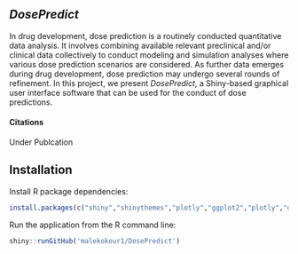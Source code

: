 ## *DosePredict*
In drug development, dose prediction is a routinely conducted quantitative data analysis. It involves combining available relevant preclinical and/or clinical data collectively to conduct modeling and simulation analyses where various dose prediction scenarios are considered. As further data emerges during drug development, dose prediction may undergo several rounds of refinement.  In this project, we present *DosePredict*, a Shiny-based graphical user interface software that can be used for the conduct of dose predictions.

#### Citations
Under Publcation 

## Installation
Install R package dependencies:
```r
install.packages(c("shiny","shinythemes","plotly","ggplot2","plotly","drc","stringr","readr", "formattable", "plyr", "markdown"))

```

Run the application from the R command line:
```r
shiny::runGitHub('malekokour1/DosePredict')
```
